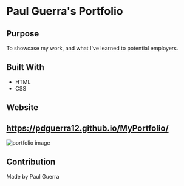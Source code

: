 # Paul Guerra's Portfolio

## Purpose
To showcase my work, and what I've learned to potential employers.

## Built With
* HTML
* CSS

## Website
https://pdguerra12.github.io/MyPortfolio/
---
![portfolio image](https://user-images.githubusercontent.com/92958186/141729666-d90cb882-e825-40d8-87b2-f3309607c926.png)

## Contribution
Made by Paul Guerra


